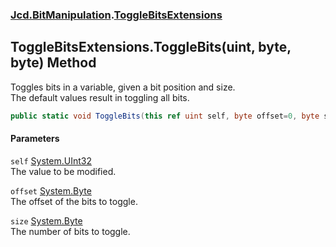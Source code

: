 ### [Jcd.BitManipulation](Jcd_BitManipulation.md 'Jcd.BitManipulation').[ToggleBitsExtensions](Jcd_BitManipulation_ToggleBitsExtensions.md 'Jcd.BitManipulation.ToggleBitsExtensions')
## ToggleBitsExtensions.ToggleBits(uint, byte, byte) Method
Toggles bits in a variable, given a bit position and size.   
The default values result in toggling all bits.   
```csharp
public static void ToggleBits(this ref uint self, byte offset=0, byte size=32);
```
#### Parameters
<a name='Jcd_BitManipulation_ToggleBitsExtensions_ToggleBits(uint_byte_byte)_self'></a>
`self` [System.UInt32](https://docs.microsoft.com/en-us/dotnet/api/System.UInt32 'System.UInt32')  
The value to be modified.
  
<a name='Jcd_BitManipulation_ToggleBitsExtensions_ToggleBits(uint_byte_byte)_offset'></a>
`offset` [System.Byte](https://docs.microsoft.com/en-us/dotnet/api/System.Byte 'System.Byte')  
The offset of the bits to toggle.
  
<a name='Jcd_BitManipulation_ToggleBitsExtensions_ToggleBits(uint_byte_byte)_size'></a>
`size` [System.Byte](https://docs.microsoft.com/en-us/dotnet/api/System.Byte 'System.Byte')  
The number of bits to toggle.
  
